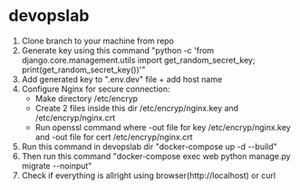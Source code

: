 # devopslab


1. Clone branch to your machine from repo
2. Generate key using this command "python -c 'from django.core.management.utils import get_random_secret_key; print(get_random_secret_key())'"
3. Add generated key to ".env.dev" file + add host name
4. Configure Nginx for secure connection:
   - Make directory /etc/encryp
   - Create 2 files inside this dir /etc/encryp/nginx.key and /etc/encryp/nginx.crt
   - Run openssl command where -out file for key /etc/encryp/nginx.key and -out file for cert /etc/encryp/nginx.crt
4. Run this command in devopslab dir "docker-compose up -d --build"  
5. Then run this command "docker-compose exec web python manage.py migrate --noinput"
6. Check if everything is allright using browser(http://localhost) or curl

